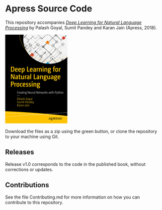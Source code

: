 # Apress Source Code

This repository accompanies [*Deep Learning for Natural Language Processing*](https://www.apress.com/9781484236840) by Palash Goyal, Sumit Pandey and Karan Jain (Apress, 2018).

[comment]: #cover
![Cover image](9781484236840.jpg)

Download the files as a zip using the green button, or clone the repository to your machine using Git.

## Releases

Release v1.0 corresponds to the code in the published book, without corrections or updates.

## Contributions

See the file Contributing.md for more information on how you can contribute to this repository.